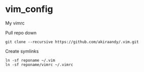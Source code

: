 # vim_config
My vimrc

Pull repo down
```
git clone --recursive https://github.com/akiraandy/.vim.git
```

Create symlinks
```
ln -sf reponame ~/.vim
ln -sf reponame/vimrc ~/.vimrc
```
